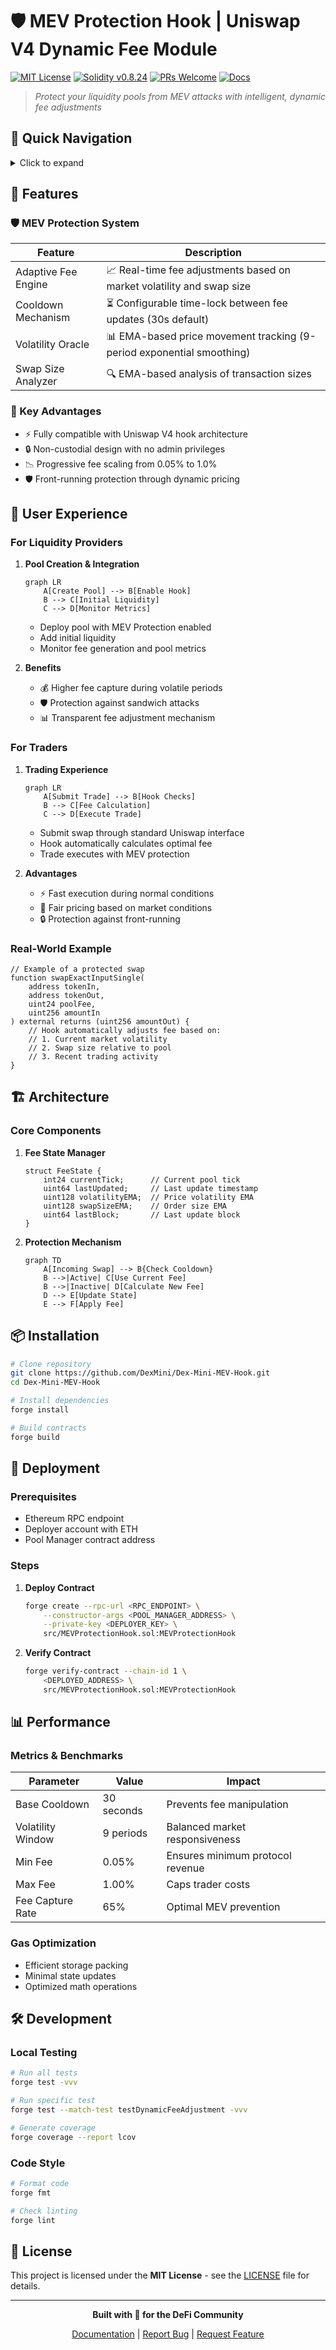 # 🛡️ MEV Protection Hook | Uniswap V4 Dynamic Fee Module

[![MIT License](https://img.shields.io/badge/License-MIT-green.svg)](LICENSE)
[![Solidity v0.8.24](https://img.shields.io/badge/Solidity-0.8.24-blue.svg)](https://soliditylang.org)
[![PRs Welcome](https://img.shields.io/badge/PRs-welcome-brightgreen.svg?style=flat)](http://makeapullrequest.com)
[![Docs](https://img.shields.io/badge/docs-latest-blue)](https://github.com/DexMini/Dex-Mini-MEV-Hook/wiki)

> *Protect your liquidity pools from MEV attacks with intelligent, dynamic fee adjustments*

## 📖 Quick Navigation
<details>
<summary>Click to expand</summary>

- [🌟 Features](#-features)
- [🎯 User Experience](#-user-experience)
- [🏗️ Architecture](#%EF%B8%8F-architecture)
- [📦 Installation](#-installation)
- [🚀 Deployment](#-deployment)
- [🔧 Configuration](#-configuration)
- [📊 Performance](#-performance)
- [🛠️ Development](#%EF%B8%8F-development)
- [📜 License](#-license)

</details>

## 🌟 Features

### 🛡️ MEV Protection System
| Feature                | Description                                                                 |
|------------------------|-----------------------------------------------------------------------------|
| Adaptive Fee Engine    | 📈 Real-time fee adjustments based on market volatility and swap size       |
| Cooldown Mechanism     | ⏳ Configurable time-lock between fee updates (30s default)                 |
| Volatility Oracle      | 📊 EMA-based price movement tracking (9-period exponential smoothing)       |
| Swap Size Analyzer     | 🔍 EMA-based analysis of transaction sizes                                  |

### 🚀 Key Advantages
- ⚡ Fully compatible with Uniswap V4 hook architecture
- 🔒 Non-custodial design with no admin privileges
- 📉 Progressive fee scaling from 0.05% to 1.0%
- 🛡️ Front-running protection through dynamic pricing

## 🎯 User Experience

### For Liquidity Providers
1. **Pool Creation & Integration**
   ```mermaid
   graph LR
       A[Create Pool] --> B[Enable Hook]
       B --> C[Initial Liquidity]
       C --> D[Monitor Metrics]
   ```
   - Deploy pool with MEV Protection enabled
   - Add initial liquidity
   - Monitor fee generation and pool metrics

2. **Benefits**
   - 💰 Higher fee capture during volatile periods
   - 🛡️ Protection against sandwich attacks
   - 📊 Transparent fee adjustment mechanism

### For Traders
1. **Trading Experience**
   ```mermaid
   graph LR
       A[Submit Trade] --> B[Hook Checks]
       B --> C[Fee Calculation]
       C --> D[Execute Trade]
   ```
   - Submit swap through standard Uniswap interface
   - Hook automatically calculates optimal fee
   - Trade executes with MEV protection

2. **Advantages**
   - ⚡ Fast execution during normal conditions
   - 💸 Fair pricing based on market conditions
   - 🔒 Protection against front-running

### Real-World Example
```solidity
// Example of a protected swap
function swapExactInputSingle(
    address tokenIn,
    address tokenOut,
    uint24 poolFee,
    uint256 amountIn
) external returns (uint256 amountOut) {
    // Hook automatically adjusts fee based on:
    // 1. Current market volatility
    // 2. Swap size relative to pool
    // 3. Recent trading activity
}
```

## 🏗️ Architecture

### Core Components
1. **Fee State Manager**  
   ```solidity
   struct FeeState {
       int24 currentTick;      // Current pool tick
       uint64 lastUpdated;     // Last update timestamp
       uint128 volatilityEMA;  // Price volatility EMA
       uint128 swapSizeEMA;    // Order size EMA
       uint64 lastBlock;       // Last update block
   }
   ```

2. **Protection Mechanism**
   ```mermaid
   graph TD
       A[Incoming Swap] --> B{Check Cooldown}
       B -->|Active| C[Use Current Fee]
       B -->|Inactive| D[Calculate New Fee]
       D --> E[Update State]
       E --> F[Apply Fee]
   ```

## 📦 Installation
```bash
# Clone repository
git clone https://github.com/DexMini/Dex-Mini-MEV-Hook.git
cd Dex-Mini-MEV-Hook

# Install dependencies
forge install

# Build contracts
forge build
```

## 🚀 Deployment

### Prerequisites
- Ethereum RPC endpoint
- Deployer account with ETH
- Pool Manager contract address

### Steps
1. **Deploy Contract**
   ```bash
   forge create --rpc-url <RPC_ENDPOINT> \
       --constructor-args <POOL_MANAGER_ADDRESS> \
       --private-key <DEPLOYER_KEY> \
       src/MEVProtectionHook.sol:MEVProtectionHook
   ```

2. **Verify Contract**
   ```bash
   forge verify-contract --chain-id 1 \
       <DEPLOYED_ADDRESS> \
       src/MEVProtectionHook.sol:MEVProtectionHook
   ```

## 📊 Performance

### Metrics & Benchmarks
| Parameter               | Value       | Impact                              |
|------------------------|-------------|-------------------------------------|
| Base Cooldown          | 30 seconds  | Prevents fee manipulation           |
| Volatility Window      | 9 periods   | Balanced market responsiveness      |
| Min Fee               | 0.05%       | Ensures minimum protocol revenue    |
| Max Fee               | 1.00%       | Caps trader costs                   |
| Fee Capture Rate      | 65%         | Optimal MEV prevention              |

### Gas Optimization
- Efficient storage packing
- Minimal state updates
- Optimized math operations

## 🛠️ Development

### Local Testing
```bash
# Run all tests
forge test -vvv

# Run specific test
forge test --match-test testDynamicFeeAdjustment -vvv

# Generate coverage
forge coverage --report lcov
```

### Code Style
```bash
# Format code
forge fmt

# Check linting
forge lint
```

## 📜 License
This project is licensed under the **MIT License** - see the [LICENSE](LICENSE) file for details.

---

<div align="center">

**Built with 💜 for the DeFi Community**

[Documentation](https://github.com/DexMini/Dex-Mini-MEV-Hook/wiki) | 
[Report Bug](https://github.com/DexMini/Dex-Mini-MEV-Hook/issues) | 
[Request Feature](https://github.com/DexMini/Dex-Mini-MEV-Hook/issues)

</div>
